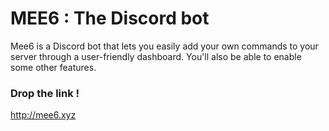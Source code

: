 # MEE6 : The Discord bot

Mee6 is a Discord bot that lets you easily add your own commands to your server
through a user-friendly dashboard. You'll also be able to enable some other
features.

### Drop the link !

http://mee6.xyz
